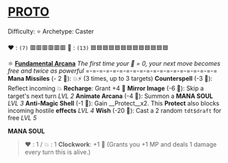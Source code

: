 # [__PROTO__](<https://www.youtube.com/watch?v=hzGmbwS_Drs>)
Difficulty: ⭐
Archetype: Caster

❤️ : `(7)`   🟥🟥🟥🟥🟥🟥
🔷 : `(13)` 🟦🟦🟦🟦🟦🟦🟦🟦🟦🟦🟦🟦🟦

⚛️ [**Fundamental Arcana**](https://media.discordapp.net/attachments/1056365502101979146/1225574553502089246/apprentice.png?ex=6621a03f&is=660f2b3f&hm=3ea071a167a081c30fe6bd890e9e54d6cd9c76c4906196e20416e832dc2d6ce8&=&format=webp&quality=lossless&width=450&height=676)
*The first time your 🔷 = 0, your next move becomes free and twice as powerful*
=-=-=-=-=-=-=-=-=-=-=-=-=-=-=-=-=-=-=-=
**Mana Missiles** (- 2 🔷): 💥⚡ (3 times, up to 3 targets)
**Counterspell** (-3 🔷): Reflect incoming 💥
**Recharge**: Grant +4 🔷
**Mirror Image** (-6 🔷): Skip a target's next turn *LVL 2*
**Animate Arcana** (-4 🔷): Summon a **MANA SOUL** *LVL 3*
**Anti-Magic Shell** (-1 🔷):  Gain __Protect__x2. This __Protect__ also blocks incoming hostile __effects__ *LVL 4*
**Wish** (-20 🔷): Cast a 2 random `tdt$draft` for free *LVL 5*

**MANA SOUL**
> ﻿❤️﻿﻿ : 1 / 💥 : 1
> **Clockwork**: +1 🔷 
> (Grants you +1 MP and deals 1 damage every turn this is alive.)